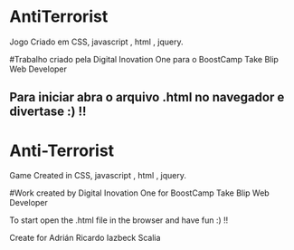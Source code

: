 # AntiTerrorist
Jogo Criado em CSS, javascript , html  , jquery.


#Trabalho criado pela Digital Inovation One para o BoostCamp Take Blip Web Developer

Para iniciar  abra o arquivo .html no navegador e divertase :) !!
------------------------------

# Anti-Terrorist
Game Created in CSS, javascript , html , jquery.


#Work created by Digital Inovation One for BoostCamp Take Blip Web Developer

To start open the .html file in the browser and have fun :) !!

Create for Adrián Ricardo Iazbeck Scalia
